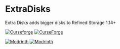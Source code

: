 # ExtraDisks
Extra Disks adds bigger disks to Refined Storage 1.14+

[![Curseforge](http://cf.way2muchnoise.eu/versions/For%20MC_351491_all.svg)](https://www.curseforge.com/minecraft/mc-mods/extra-disks)
[![CurseForge](http://cf.way2muchnoise.eu/full_351491_downloads.svg)](https://www.curseforge.com/minecraft/mc-mods/extra-disks)

[![Modrinth](https://modrinth-utils.vercel.app/api/badge/versions?id=Tlo2tahX&logo=true)](https://modrinth.com/mod/extra-disks)
[![Modrinth](https://modrinth-utils.vercel.app/api/badge/downloads?id=Tlo2tahX&logo=true)](https://modrinth.com/mod/extra-disks)
